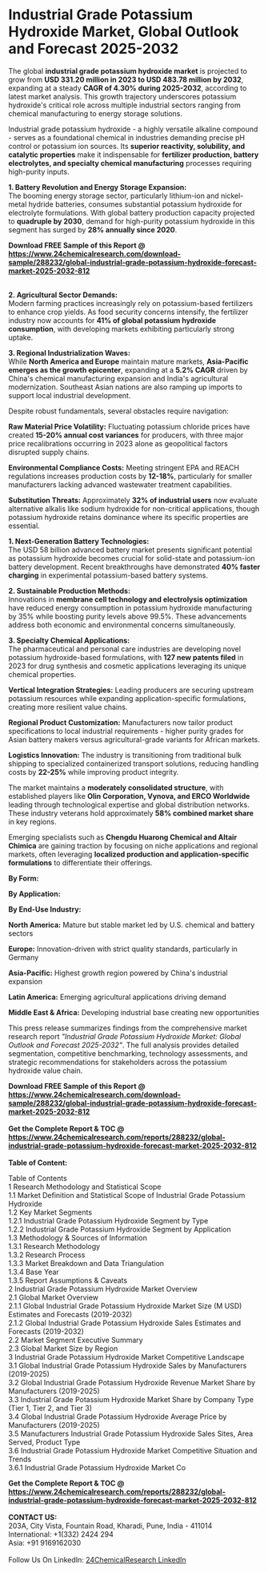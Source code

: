 <h1>Industrial Grade Potassium Hydroxide Market, Global Outlook and Forecast 2025-2032</h1><p>The global <strong>industrial grade potassium hydroxide market</strong> is projected to grow from <strong>USD 331.20 million in 2023 to USD 483.78 million by 2032</strong>, expanding at a steady <strong>CAGR of 4.30% during 2025-2032</strong>, according to latest market analysis. This growth trajectory underscores potassium hydroxide's critical role across multiple industrial sectors ranging from chemical manufacturing to energy storage solutions.</p><p>Industrial grade potassium hydroxide - a highly versatile alkaline compound - serves as a foundational chemical in industries demanding precise pH control or potassium ion sources. Its <strong>superior reactivity, solubility, and catalytic properties</strong> make it indispensable for <strong>fertilizer production, battery electrolytes, and specialty chemical manufacturing</strong> processes requiring high-purity inputs.</p><p><strong>1. Battery Revolution and Energy Storage Expansion:</strong><br>
The booming energy storage sector, particularly lithium-ion and nickel-metal hydride batteries, consumes substantial potassium hydroxide for electrolyte formulations. With global battery production capacity projected to <strong>quadruple by 2030</strong>, demand for high-purity potassium hydroxide in this segment has surged by <strong>28% annually since 2020</strong>.</p><div><b>Download FREE Sample of this Report @ 
            <a href="https://www.24chemicalresearch.com/download-sample/288232/global-industrial-grade-potassium-hydroxide-forecast-market-2025-2032-812">
            https://www.24chemicalresearch.com/download-sample/288232/global-industrial-grade-potassium-hydroxide-forecast-market-2025-2032-812</a></b></div><br><p><strong>2. Agricultural Sector Demands:</strong><br>
Modern farming practices increasingly rely on potassium-based fertilizers to enhance crop yields. As food security concerns intensify, the fertilizer industry now accounts for <strong>41% of global potassium hydroxide consumption</strong>, with developing markets exhibiting particularly strong uptake.</p><p><strong>3. Regional Industrialization Waves:</strong><br>
While <strong>North America and Europe</strong> maintain mature markets, <strong>Asia-Pacific emerges as the growth epicenter</strong>, expanding at a <strong>5.2% CAGR</strong> driven by China's chemical manufacturing expansion and India's agricultural modernization. Southeast Asian nations are also ramping up imports to support local industrial development.</p><p>Despite robust fundamentals, several obstacles require navigation:</p><p><strong>Raw Material Price Volatility:</strong> Fluctuating potassium chloride prices have created <strong>15-20% annual cost variances</strong> for producers, with three major price recalibrations occurring in 2023 alone as geopolitical factors disrupted supply chains.</p><p><strong>Environmental Compliance Costs:</strong> Meeting stringent EPA and REACH regulations increases production costs by <strong>12-18%</strong>, particularly for smaller manufacturers lacking advanced wastewater treatment capabilities.</p><p><strong>Substitution Threats:</strong> Approximately <strong>32% of industrial users</strong> now evaluate alternative alkalis like sodium hydroxide for non-critical applications, though potassium hydroxide retains dominance where its specific properties are essential.</p><p><strong>1. Next-Generation Battery Technologies:</strong><br>
The USD 58 billion advanced battery market presents significant potential as potassium hydroxide becomes crucial for solid-state and potassium-ion battery development. Recent breakthroughs have demonstrated <strong>40% faster charging</strong> in experimental potassium-based battery systems.</p><p><strong>2. Sustainable Production Methods:</strong><br>
Innovations in <strong>membrane cell technology and electrolysis optimization</strong> have reduced energy consumption in potassium hydroxide manufacturing by 35% while boosting purity levels above 99.5%. These advancements address both economic and environmental concerns simultaneously.</p><p><strong>3. Specialty Chemical Applications:</strong><br>
The pharmaceutical and personal care industries are developing novel potassium hydroxide-based formulations, with <strong>127 new patents filed</strong> in 2023 for drug synthesis and cosmetic applications leveraging its unique chemical properties.</p><p><strong>Vertical Integration Strategies:</strong> Leading producers are securing upstream potassium resources while expanding application-specific formulations, creating more resilient value chains.</p><p><strong>Regional Product Customization:</strong> Manufacturers now tailor product specifications to local industrial requirements - higher purity grades for Asian battery makers versus agricultural-grade variants for African markets.</p><p><strong>Logistics Innovation:</strong> The industry is transitioning from traditional bulk shipping to specialized containerized transport solutions, reducing handling costs by <strong>22-25%</strong> while improving product integrity.</p><p>The market maintains a <strong>moderately consolidated structure</strong>, with established players like <strong>Olin Corporation, Vynova, and ERCO Worldwide</strong> leading through technological expertise and global distribution networks. These industry veterans hold approximately <strong>58% combined market share</strong> in key regions.</p><p>Emerging specialists such as <strong>Chengdu Huarong Chemical and Altair Chimica</strong> are gaining traction by focusing on niche applications and regional markets, often leveraging <strong>localized production and application-specific formulations</strong> to differentiate their offerings.</p><p><strong>By Form:</strong></p><p><strong>By Application:</strong></p><p><strong>By End-Use Industry:</strong></p><p><strong>North America:</strong> Mature but stable market led by U.S. chemical and battery sectors</p><p><strong>Europe:</strong> Innovation-driven with strict quality standards, particularly in Germany</p><p><strong>Asia-Pacific:</strong> Highest growth region powered by China's industrial expansion</p><p><strong>Latin America:</strong> Emerging agricultural applications driving demand</p><p><strong>Middle East &amp; Africa:</strong> Developing industrial base creating new opportunities</p><p>This press release summarizes findings from the comprehensive market research report <em>"Industrial Grade Potassium Hydroxide Market: Global Outlook and Forecast 2025-2032"</em>. The full analysis provides detailed segmentation, competitive benchmarking, technology assessments, and strategic recommendations for stakeholders across the potassium hydroxide value chain.</p><div><b>Download FREE Sample of this Report @ 
            <a href="https://www.24chemicalresearch.com/download-sample/288232/global-industrial-grade-potassium-hydroxide-forecast-market-2025-2032-812">
            https://www.24chemicalresearch.com/download-sample/288232/global-industrial-grade-potassium-hydroxide-forecast-market-2025-2032-812</a></b></div><br><div><b>Get the Complete Report & TOC @ 
            <a href="https://www.24chemicalresearch.com/reports/288232/global-industrial-grade-potassium-hydroxide-forecast-market-2025-2032-812">
            https://www.24chemicalresearch.com/reports/288232/global-industrial-grade-potassium-hydroxide-forecast-market-2025-2032-812</a></b></div><br>
            <b>Table of Content:</b><p>Table of Contents<br />
1 Research Methodology and Statistical Scope<br />
1.1 Market Definition and Statistical Scope of Industrial Grade Potassium Hydroxide<br />
1.2 Key Market Segments<br />
1.2.1 Industrial Grade Potassium Hydroxide Segment by Type<br />
1.2.2 Industrial Grade Potassium Hydroxide Segment by Application<br />
1.3 Methodology & Sources of Information<br />
1.3.1 Research Methodology<br />
1.3.2 Research Process<br />
1.3.3 Market Breakdown and Data Triangulation<br />
1.3.4 Base Year<br />
1.3.5 Report Assumptions & Caveats<br />
2 Industrial Grade Potassium Hydroxide Market Overview<br />
2.1 Global Market Overview<br />
2.1.1 Global Industrial Grade Potassium Hydroxide Market Size (M USD) Estimates and Forecasts (2019-2032)<br />
2.1.2 Global Industrial Grade Potassium Hydroxide Sales Estimates and Forecasts (2019-2032)<br />
2.2 Market Segment Executive Summary<br />
2.3 Global Market Size by Region<br />
3 Industrial Grade Potassium Hydroxide Market Competitive Landscape<br />
3.1 Global Industrial Grade Potassium Hydroxide Sales by Manufacturers (2019-2025)<br />
3.2 Global Industrial Grade Potassium Hydroxide Revenue Market Share by Manufacturers (2019-2025)<br />
3.3 Industrial Grade Potassium Hydroxide Market Share by Company Type (Tier 1, Tier 2, and Tier 3)<br />
3.4 Global Industrial Grade Potassium Hydroxide Average Price by Manufacturers (2019-2025)<br />
3.5 Manufacturers Industrial Grade Potassium Hydroxide Sales Sites, Area Served, Product Type<br />
3.6 Industrial Grade Potassium Hydroxide Market Competitive Situation and Trends<br />
3.6.1 Industrial Grade Potassium Hydroxide Market Co</p><div><b>Get the Complete Report & TOC @ 
            <a href="https://www.24chemicalresearch.com/reports/288232/global-industrial-grade-potassium-hydroxide-forecast-market-2025-2032-812">
            https://www.24chemicalresearch.com/reports/288232/global-industrial-grade-potassium-hydroxide-forecast-market-2025-2032-812</a></b></div><br><b>CONTACT US:</b><br>
            203A, City Vista, Fountain Road, Kharadi, Pune, India - 411014<br>
            International: +1(332) 2424 294<br>
            Asia: +91 9169162030 <br><br>
            Follow Us On LinkedIn: <a href="https://www.linkedin.com/company/24chemicalresearch/">24ChemicalResearch LinkedIn</a>